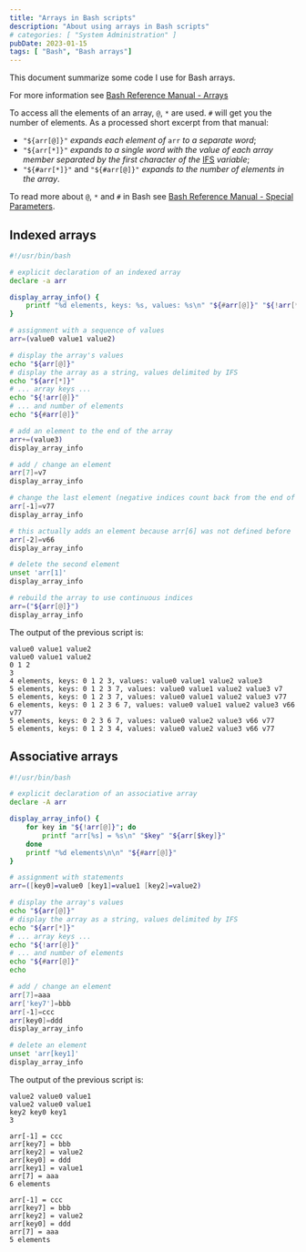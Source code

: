 ```yaml
---
title: "Arrays in Bash scripts"
description: "About using arrays in Bash scripts"
# categories: [ "System Administration" ]
pubDate: 2023-01-15
tags: [ "Bash", "Bash arrays"]
---
```


This document summarize some code I use for Bash arrays.

For more information see [Bash Reference Manual - Arrays](https://www.gnu.org/software/bash/manual/html_node/Arrays.html)

To access all the elements of an array, `@`, `*` are used. `#` will get you the number of elements. As a processed short excerpt from that manual:

- `"${arr[@]}"` *expands each element of* `arr` *to a separate word*;
- `"${arr[*]}"` *expands to a single word with the value of each array member separated by the first character of the* [IFS](https://www.gnu.org/software/bash/manual/bash.html#index-IFS) *variable*;
- `"${#arr[*]}"` and `"${#arr[@]}"` *expands to the number of elements in the array*.

To read more about `@`, `*` and `#` in Bash see [Bash Reference Manual - Special Parameters](https://www.gnu.org/software/bash/manual/html_node/Special-Parameters.html).

## Indexed arrays

```sh
#!/usr/bin/bash

# explicit declaration of an indexed array
declare -a arr

display_array_info() {
    printf "%d elements, keys: %s, values: %s\n" "${#arr[@]}" "${!arr[*]}" "${arr[*]}"
}

# assignment with a sequence of values
arr=(value0 value1 value2)

# display the array's values
echo "${arr[@]}"
# display the array as a string, values delimited by IFS
echo "${arr[*]}"
# ... array keys ...
echo "${!arr[@]}"
# ... and number of elements
echo "${#arr[@]}"

# add an element to the end of the array
arr+=(value3)
display_array_info

# add / change an element
arr[7]=v7
display_array_info

# change the last element (negative indices count back from the end of the array)
arr[-1]=v77
display_array_info

# this actually adds an element because arr[6] was not defined before
arr[-2]=v66
display_array_info

# delete the second element
unset 'arr[1]'
display_array_info

# rebuild the array to use continuous indices
arr=("${arr[@]}")
display_array_info
```

The output of the previous script is:

```plaintext
value0 value1 value2
value0 value1 value2
0 1 2
3
4 elements, keys: 0 1 2 3, values: value0 value1 value2 value3
5 elements, keys: 0 1 2 3 7, values: value0 value1 value2 value3 v7
5 elements, keys: 0 1 2 3 7, values: value0 value1 value2 value3 v77
6 elements, keys: 0 1 2 3 6 7, values: value0 value1 value2 value3 v66 v77
5 elements, keys: 0 2 3 6 7, values: value0 value2 value3 v66 v77
5 elements, keys: 0 1 2 3 4, values: value0 value2 value3 v66 v77
```

## Associative arrays

```sh
#!/usr/bin/bash

# explicit declaration of an associative array
declare -A arr

display_array_info() {
    for key in "${!arr[@]}"; do
        printf "arr[%s] = %s\n" "$key" "${arr[$key]}"
    done
    printf "%d elements\n\n" "${#arr[@]}"
}

# assignment with statements
arr=([key0]=value0 [key1]=value1 [key2]=value2)

# display the array's values
echo "${arr[@]}"
# display the array as a string, values delimited by IFS
echo "${arr[*]}"
# ... array keys ...
echo "${!arr[@]}"
# ... and number of elements
echo "${#arr[@]}"
echo

# add / change an element
arr[7]=aaa
arr['key7']=bbb
arr[-1]=ccc
arr[key0]=ddd
display_array_info

# delete an element
unset 'arr[key1]'
display_array_info
```

The output of the previous script is:

```plaintext
value2 value0 value1
value2 value0 value1
key2 key0 key1
3

arr[-1] = ccc
arr[key7] = bbb
arr[key2] = value2
arr[key0] = ddd
arr[key1] = value1
arr[7] = aaa
6 elements

arr[-1] = ccc
arr[key7] = bbb
arr[key2] = value2
arr[key0] = ddd
arr[7] = aaa
5 elements
```
